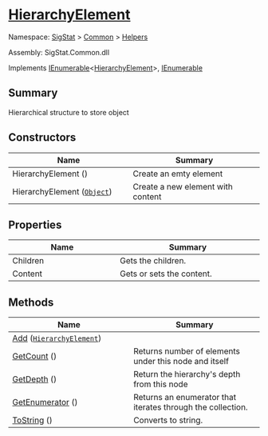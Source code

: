 # [HierarchyElement](./HierarchyElement.md)

Namespace: [SigStat]() > [Common](./../README.md) > [Helpers](./README.md)

Assembly: SigStat.Common.dll

Implements [IEnumerable](https://docs.microsoft.com/en-us/dotnet/api/System.Collections.Generic.IEnumerable-1)\<[HierarchyElement](./HierarchyElement.md)>, [IEnumerable](https://docs.microsoft.com/en-us/dotnet/api/System.Collections.IEnumerable)

## Summary
Hierarchical structure to store object

## Constructors

| Name<div><a href="#"><img width=375></a></div> | Summary<div><a href="#"><img width=525></a></div> | 
| --- | --- | 
| HierarchyElement () | Create an emty element | 
| HierarchyElement ([`Object`](https://docs.microsoft.com/en-us/dotnet/api/System.Object)) | Create a new element with content | 


## Properties

| Name<div><a href="#"><img width=375></a></div> | Summary<div><a href="#"><img width=525></a></div> | 
| --- | --- | 
| Children | Gets the children. | 
| Content | Gets or sets the content. | 


## Methods

| Name<div><a href="#"><img width=375></a></div> | Summary<div><a href="#"><img width=525></a></div> | 
| --- | --- | 
| [Add](./Methods/HierarchyElement--Add.md) ([`HierarchyElement`](./HierarchyElement.md)) |  | 
| [GetCount](./Methods/HierarchyElement--GetCount.md) () | Returns number of elements under this node and itself | 
| [GetDepth](./Methods/HierarchyElement--GetDepth.md) () | Return the hierarchy's depth from this node | 
| [GetEnumerator](./Methods/HierarchyElement--GetEnumerator.md) () | Returns an enumerator that iterates through the collection. | 
| [ToString](./Methods/HierarchyElement--ToString.md) () | Converts to string. | 


